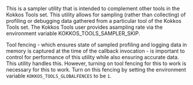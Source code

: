 This is a sampler utility that is intended to complement other tools in the Kokkos Tools set. This utility allows for sampling (rather than collecting) of profiling or debugging data gathered from a particular tool of the Kokkos Tools set. The Kokkos Tools user provides asampling rate via the environment variable KOKKOS_TOOLS_SAMPLER_SKIP.  

Tool fencing - which ensures state of sampled profiling and logging data in memory is captured at the time of the callback invocation - is important to control for performance of this utility while also ensuring accurate data. This utility handles this. 
However, turning on tool fencing for this to work is necessary for this to work. Turn on this fencing by setting the environment variable `KOKKOS_TOOLS_GLOBALFENCES` to be `1`. 
